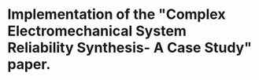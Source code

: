 # Implementation of the "Complex Electromechanical System Reliability Synthesis- A Case Study" paper. 
